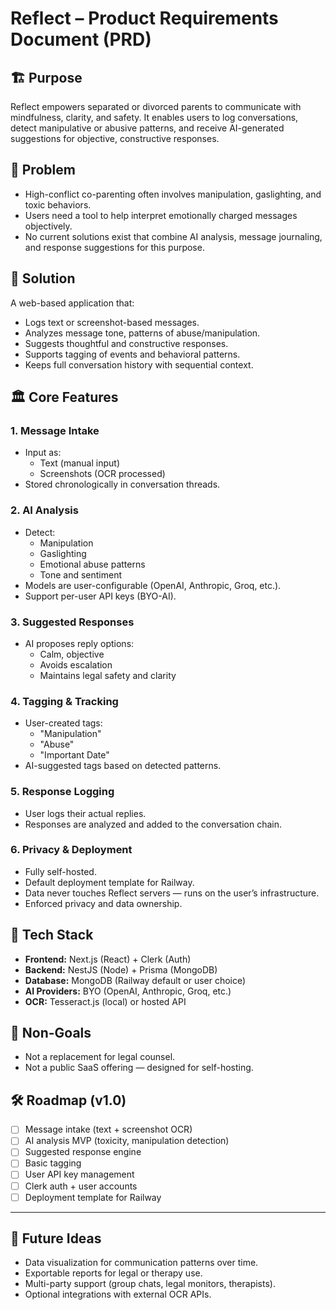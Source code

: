 # Reflect – Product Requirements Document (PRD)

## 🏗️ Purpose
Reflect empowers separated or divorced parents to communicate with mindfulness, clarity, and safety. It enables users to log conversations, detect manipulative or abusive patterns, and receive AI-generated suggestions for objective, constructive responses.

## 🧠 Problem
- High-conflict co-parenting often involves manipulation, gaslighting, and toxic behaviors.
- Users need a tool to help interpret emotionally charged messages objectively.
- No current solutions exist that combine AI analysis, message journaling, and response suggestions for this purpose.

## 🎯 Solution
A web-based application that:
- Logs text or screenshot-based messages.
- Analyzes message tone, patterns of abuse/manipulation.
- Suggests thoughtful and constructive responses.
- Supports tagging of events and behavioral patterns.
- Keeps full conversation history with sequential context.

## 🏛️ Core Features

### 1. Message Intake
- Input as:
  - Text (manual input)
  - Screenshots (OCR processed)
- Stored chronologically in conversation threads.

### 2. AI Analysis
- Detect:
  - Manipulation
  - Gaslighting
  - Emotional abuse patterns
  - Tone and sentiment
- Models are user-configurable (OpenAI, Anthropic, Groq, etc.).
- Support per-user API keys (BYO-AI).

### 3. Suggested Responses
- AI proposes reply options:
  - Calm, objective
  - Avoids escalation
  - Maintains legal safety and clarity

### 4. Tagging & Tracking
- User-created tags:
  - "Manipulation"
  - "Abuse"
  - "Important Date"
- AI-suggested tags based on detected patterns.

### 5. Response Logging
- User logs their actual replies.
- Responses are analyzed and added to the conversation chain.

### 6. Privacy & Deployment
- Fully self-hosted.
- Default deployment template for Railway.
- Data never touches Reflect servers — runs on the user’s infrastructure.
- Enforced privacy and data ownership.

## 🚀 Tech Stack

- **Frontend:** Next.js (React) + Clerk (Auth)
- **Backend:** NestJS (Node) + Prisma (MongoDB)
- **Database:** MongoDB (Railway default or user choice)
- **AI Providers:** BYO (OpenAI, Anthropic, Groq, etc.)
- **OCR:** Tesseract.js (local) or hosted API

## 📜 Non-Goals
- Not a replacement for legal counsel.
- Not a public SaaS offering — designed for self-hosting.

## 🛠️ Roadmap (v1.0)
- [ ] Message intake (text + screenshot OCR)
- [ ] AI analysis MVP (toxicity, manipulation detection)
- [ ] Suggested response engine
- [ ] Basic tagging
- [ ] User API key management
- [ ] Clerk auth + user accounts
- [ ] Deployment template for Railway

---

## 🧭 Future Ideas
- Data visualization for communication patterns over time.
- Exportable reports for legal or therapy use.
- Multi-party support (group chats, legal monitors, therapists).
- Optional integrations with external OCR APIs.
